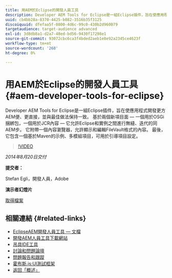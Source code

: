 ```yaml
---
title: 用AEM於Eclipse的開發人員工具
description: Developer AEM Tools for Eclipse是一組Eclipse插件，旨在使應用程式開發更方AEM便、更直接，並與最佳做法保持一致。 基於兩個新項目面 — 一個用於OSGi捆綁包，一個用於JCR內容 — 它允許Eclipse和實例之間進行無縫、迭代的同AEM步。 它附帶一個內容瀏覽器，允許顯示和編輯FileVault格式的內容。 最後，它包含一個基於Maven的示例、多模組項目，可用於引導項目設定。
uuid: cb4bb28a-8370-4425-b082-3516b35f3125
discoiquuid: dfefaa5f-0800-4d6c-99c0-430b2d960079
targetaudience: target-audience advanced
exl-id: 3d8db8a1-d2a7-48ed-bd56-9430f17298e1
source-git-commit: 93072cbc6ca3f4bded2aeb1e8e92a2345ce4623f
workflow-type: tm+mt
source-wordcount: '268'
ht-degree: 0%

---
```


# 用AEM於Eclipse的開發人員工具{#aem-developer-tools-for-eclipse}

Developer AEM Tools for Eclipse是一組Eclipse插件，旨在使應用程式開發更方AEM便、更直接，並與最佳做法保持一致。 基於兩個新項目面 — 一個用於OSGi捆綁包，一個用於JCR內容 — 它允許Eclipse和實例之間進行無縫、迭代的同AEM步。 它附帶一個內容瀏覽器，允許顯示和編輯FileVault格式的內容。 最後，它包含一個基於Maven的示例、多模組項目，可用於引導項目設定。

>[!VIDEO](https://video.tv.adobe.com/v/19465/?quality=9)

*2014年8月20日交付*

**提交者：**

Stefan Egli，開發人員，Adobe

**演示者幻燈片**

[取得檔案](assets/aem-dev-tools-cq-gems.pdf)

## 相關連結 {#related-links}

* [EclipseAEM開發人員工具 — 文檔](http://docs.adobe.com/docs/en/dev-tools/aem-eclipse.html)
* [開發AEM人員工具下載網站](http://eclipse.adobe.com/aem/dev-tools/)
* [吊具IDE工具](https://sling.apache.org/documentation/development/ide-tooling.html)
* [討論和問題論壇](http://help-forums.adobe.com/content/adobeforums/en/experience-manager-forum/adobe-experience-manager.html)
* [問題報告和跟蹤](https://github.com/Adobe-Marketing-Cloud/aem-eclipse-developer-tools/issues)
* [霍布斯.js:UI測試框架](http://docs.adobe.com/docs/en/aem/6-0/develop/components/hobbes.html)
* [返回「概述」](https://helpx.adobe.com/experience-manager/kt/eseminars/gems/aem-index.html)

